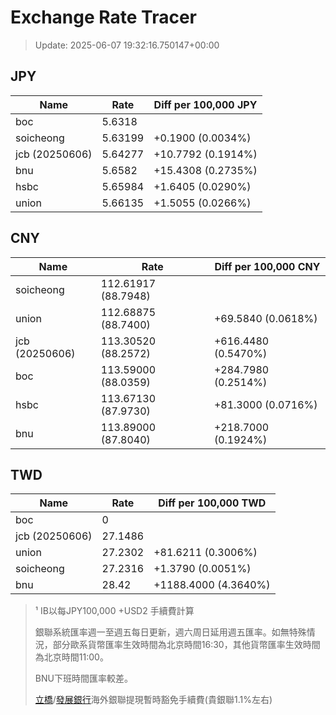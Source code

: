 # Exchange Rate Tracer

> Update: 2025-06-07 19:32:16.750147+00:00

## JPY

| Name           |    Rate | Diff per 100,000 JPY   |
|----------------|---------|------------------------|
| boc            | 5.6318  |                        |
| soicheong      | 5.63199 | +0.1900 (0.0034%)      |
| jcb (20250606) | 5.64277 | +10.7792 (0.1914%)     |
| bnu            | 5.6582  | +15.4308 (0.2735%)     |
| hsbc           | 5.65984 | +1.6405 (0.0290%)      |
| union          | 5.66135 | +1.5055 (0.0266%)      |

## CNY

| Name           | Rate                | Diff per 100,000 CNY   |
|----------------|---------------------|------------------------|
| soicheong      | 112.61917	(88.7948) |                        |
| union          | 112.68875	(88.7400) | +69.5840 (0.0618%)     |
| jcb (20250606) | 113.30520	(88.2572) | +616.4480 (0.5470%)    |
| boc            | 113.59000	(88.0359) | +284.7980 (0.2514%)    |
| hsbc           | 113.67130	(87.9730) | +81.3000 (0.0716%)     |
| bnu            | 113.89000	(87.8040) | +218.7000 (0.1924%)    |

## TWD

| Name           |    Rate | Diff per 100,000 TWD   |
|----------------|---------|------------------------|
| boc            |  0      |                        |
| jcb (20250606) | 27.1486 |                        |
| union          | 27.2302 | +81.6211 (0.3006%)     |
| soicheong      | 27.2316 | +1.3790 (0.0051%)      |
| bnu            | 28.42   | +1188.4000 (4.3640%)   |


> ¹ IB以每JPY100,000 +USD2 手續費計算
>
> 銀聯系統匯率週一至週五每日更新，週六周日延用週五匯率。如無特殊情況，部分歐系貨幣匯率生效時間為北京時間16:30，其他貨幣匯率生效時間為北京時間11:00。
>
> BNU下班時間匯率較差。
>
> [立橋](https://www.wlbank.com.mo/uploads/ueditor/file/20181211/1544536513900230.pdf)/[發展銀行](https://www.mdb.com.mo/Service_Charges_20230728.pdf)海外銀聯提現暫時豁免手續費(貴銀聯1.1%左右)

